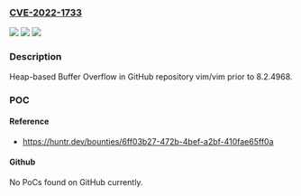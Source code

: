 ### [CVE-2022-1733](https://cve.mitre.org/cgi-bin/cvename.cgi?name=CVE-2022-1733)
![](https://img.shields.io/static/v1?label=Product&message=vim%2Fvim&color=blue)
![](https://img.shields.io/static/v1?label=Version&message=%3C%208.2.4968%20&color=brighgreen)
![](https://img.shields.io/static/v1?label=Vulnerability&message=CWE-122%20Heap-based%20Buffer%20Overflow&color=brighgreen)

### Description

Heap-based Buffer Overflow in GitHub repository vim/vim prior to 8.2.4968.

### POC

#### Reference
- https://huntr.dev/bounties/6ff03b27-472b-4bef-a2bf-410fae65ff0a

#### Github
No PoCs found on GitHub currently.

